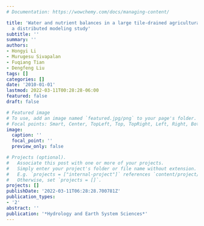 ```yaml
---
# Documentation: https://wowchemy.com/docs/managing-content/

title: 'Water and nutrient balances in a large tile-drained agricultural catchment:
  a distributed modeling study'
subtitle: ''
summary: ''
authors:
- Hongyi Li
- Murugesu Sivapalan
- Fuqiang Tian
- Dengfeng Liu
tags: []
categories: []
date: '2010-01-01'
lastmod: 2022-03-11T00:28:28-06:00
featured: false
draft: false

# Featured image
# To use, add an image named `featured.jpg/png` to your page's folder.
# Focal points: Smart, Center, TopLeft, Top, TopRight, Left, Right, BottomLeft, Bottom, BottomRight.
image:
  caption: ''
  focal_point: ''
  preview_only: false

# Projects (optional).
#   Associate this post with one or more of your projects.
#   Simply enter your project's folder or file name without extension.
#   E.g. `projects = ["internal-project"]` references `content/project/deep-learning/index.md`.
#   Otherwise, set `projects = []`.
projects: []
publishDate: '2022-03-11T06:28:28.700781Z'
publication_types:
- '2'
abstract: ''
publication: '*Hydrology and Earth System Sciences*'
---
```

